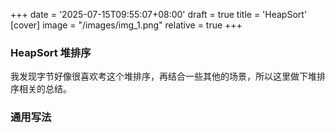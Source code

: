 +++
date = '2025-07-15T09:55:07+08:00'
draft = true
title = 'HeapSort'
[cover]
image = "/images/img_1.png"
relative = true
+++
### HeapSort 堆排序
我发现字节好像很喜欢考这个堆排序，再结合一些其他的场景，所以这里做下堆排序相关的总结。
### 通用写法
```go
```